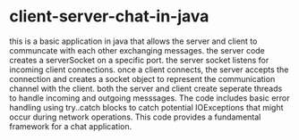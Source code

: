 # client-server-chat-in-java
this is a basic application in java that allows the server and client to communcate with each other exchanging messages.
the server code creates a serverSocket on a specific port. the server socket listens for incoming client connections.
once a client connects, the server accepts the connection and creates a socket object to represent the communication channel with the client.
both the server and client create seperate threads to handle incoming and outgoing messsages.
The code includes basic error handling using try..catch blocks to catch potential IOExceptions that might occur during network operations.
This code provides a fundamental framework for a chat application.
